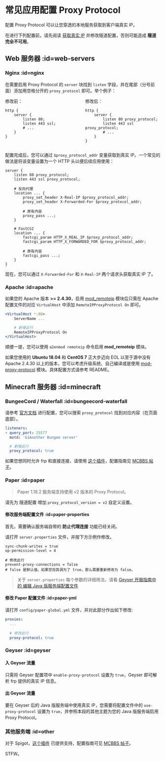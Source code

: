 # 常见应用配置 Proxy Protocol

配置 Proxy Protocol 可以让您穿透的本地服务获取到客户端真实 IP。

在进行下列配置前，请先阅读 [获取真实 IP](/bestpractice/realip#proxy-protocol) 并修改隧道配置，否则可能造成 **隧道完全不可用**。

## Web 服务器 :id=web-servers

### Nginx :id=nginx

在需要启用 Proxy Protocol 的 `server` 块找到 `listen` 字段，并在尾部（分号前面）添加用空格分开的 `proxy_protocol` 即可。举个例子：

<div style="display: flex;overflow: auto">
<div style="flex:1;padding-right: 8px">
修改前：

```nginx
http {
    server {
        listen 80;
        listen 443 ssl;
        # ...
    }
}
```
</div>
<div style="flex:1;padding-left: 8px">
修改后：

```nginx
http {
    server {
        listen 80 proxy_protocol;
        listen 443 ssl proxy_protocol;
        # ...
    }
}
```
</div>
</div>

配置完成后，您可以通过 `$proxy_protocol_addr` 变量获取到真实 IP。一个常见的做法是将该变量设置为一个 HTTP 头以便后续应用使用：

```nginx
server {
    listen 80 proxy_protocol;
    listen 443 ssl proxy_protocol;

    # 反向代理
    location ... {
        proxy_set_header X-Real-IP $proxy_protocol_addr;
        proxy_set_header X-Forwarded-For $proxy_protocol_addr;

        # 原有内容
        proxy_pass ...;
    }

    # FastCGI
    location ... {
        fastcgi_param HTTP_X_REAL_IP $proxy_protocol_addr;
        fastcgi_param HTTP_X_FORWARDED_FOR $proxy_protocol_addr;

        # 原有内容
        fastcgi_pass ...;
    }
}
```

现在，您可以通过 `X-Forwarded-For` 和 `X-Real-IP` 两个请求头获取真实 IP 了。

### Apache :id=apache

如果您的 Apache 版本 **>= 2.4.30**，启用 [mod_remoteip](https://httpd.apache.org/docs/current/mod/mod_remoteip.html#remoteipproxyprotocol) 模块后只需在 Apache 配置文件的对应 `VirtualHost` 中添加 `RemoteIPProxyProtocol On` 即可。

```apache
<VirtualHost *:80>
    ServerName ...

    # 新增此行
    RemoteIPProxyProtocol On
</VirtualHost>
```

顺便一提，您可以使用 `a2enmod remoteip` 命令启用 **mod_remoteip** 模块。

如果您使用的 **Ubuntu 18.04** 和 **CentOS 7** 正大步迈向 EOL 以至于源中没有 Apache 2.4.30 以上的版本，您可以考虑升级系统、自己编译或是使用 [mod-proxy-protocol](https://github.com/roadrunner2/mod-proxy-protocol/) 模块。具体配置方式请参考 README。

## Minecraft 服务器 :id=minecraft

### BungeeCord / Waterfall :id=bungeecord-waterfall

请参考 [官方文档](https://www.spigotmc.org/wiki/bungeecord-configuration-guide/) 进行配置，您可以搜索 `proxy_protocol` 找到对应内容（在页面底部）。

```yaml
listeners:
- query_port: 25577
  motd: '&1Another Bungee server'

  # 新增此行
  proxy_protocol: true
```

如果您想同时允许 frp 和直接连接，请使用 [这个插件](https://github.com/andylizi/bc-haproxy-detector)，配置指南见 [MCBBS 帖子](https://www.mcbbs.net/thread-1111852-1-1.html)。

### Paper :id=paper

> Paper 1.18.2 服务端支持使用 v2 版本的 Proxy Protocol。

请先为 隧道配置 增加 `proxy_protocol_version = v2` 自定义设置。

#### 修改服务端配置文件 :id=paper-properties

首先，需要确认服务端自带的 **防止代理连接** 功能已经关闭。

请打开 `server.properties` 文件，并按下方示例作修改。

```properties
sync-chunk-writes = true
op-permission-level = 4

# 修改此行
prevent-proxy-connections = false
# false 是默认值。如果您将其调为了 true，那么需要重新修改为 false。
```

> 关于 `server.properties` 每个参数的详细用法，请看 [Geyser 开服指南中的 编辑 Java 版服务端配置文件](/offtopic/mc-geyser#编辑配置文件)

#### 修改 Paper 配置文件 :id=paper-yml

请打开 `config/paper-global.yml` 文件，并对此部分作出如下修改:

```yml
proxies:
  ...
  
  # 修改此行
  proxy-protocol: true
```

### Geyser :id=geyser

#### 入 Geyser 流量

只需将 Geyser 配置项中 `enable-proxy-protocol` 设置为 `true`，Geyser 即可解析 frp 提供的真实 IP 信息。

#### 出 Geyser 流量

要在 Geyser 后的 Java 版服务端中使用真实 IP，您需要将配置文件中的 `use-proxy-protocol` 设置为 `true`，并参照本段的其他主题为您的 Java 版服务端启用 Proxy Protocol。

### 其他服务端 :id=other

对于 Spigot，[这个插件](https://github.com/andylizi/bc-haproxy-detector) 已提供支持，配置指南可见 [MCBBS 帖子](https://www.mcbbs.net/thread-1111852-1-1.html)。

STFW。
